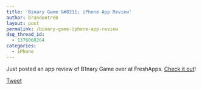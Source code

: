 ```yaml
---
title: 'Binary Game &#8211; iPhone App Review'
author: brandontreb
layout: post
permalink: /binary-game-iphone-app-review
dsq_thread_id:
  - 1376068264
categories:
  - iPhone
---
```

Just posted an app review of B1nary Game over at FreshApps. [Check it out][1]!

<div style="">
  <a href="http://twitter.com/share" class="twitter-share-button" data-count="horizontal" data-text="Binary Game - iPhone App Review" data-url="http://brandontreb.com/binary-game-iphone-app-review"  data-via="brandontreb" data-related="brandontreb:">Tweet</a>
</div>

 [1]: http://freshapps.com/iphone-app-review-binary-game